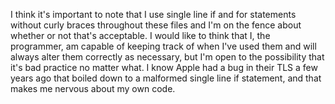 I think it's important to note that I use single line if and for statements without curly braces throughout these files and I'm on the fence about whether or not that's acceptable. I would like to think that I, the programmer, am capable of keeping track of when I've used them and will always alter them correctly as necessary, but I'm open to the possibility that it's bad practice no matter what. I know Apple had a bug in their TLS a few years ago that boiled down to a malformed single line if statement, and that makes me nervous about my own code.